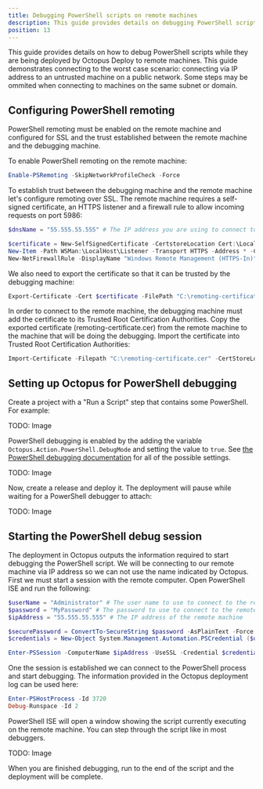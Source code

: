 ```yaml
---
title: Debugging PowerShell scripts on remote machines
description: This guide provides details on debugging PowerShell scripts with Octopus Deploy.
position: 13
---
```


This guide provides details on how to debug PowerShell scripts while they are being deployed by Octopus Deploy to remote machines. This guide demonstrates connecting to the worst case scenario: connecting via IP address to an untrusted machine on a public network. Some steps may be ommited when connecting to machines on the same subnet or domain.

## Configuring PowerShell remoting
PowerShell remoting must be enabled on the remote machine and configured for SSL and the trust established between the remote machine and the debugging machine.

To enable PowerShell remoting on the remote machine:
```powershell
Enable-PSRemoting -SkipNetworkProfileCheck -Force
```

To establish trust between the debugging machine and the remote machine let's configure remoting over SSL.  The remote machine requires a self-signed certificate, an HTTPS listener and a firewall rule to allow incoming requests on port 5986:

```powershell
$dnsName = "55.555.55.555" # The IP address you are using to connect to the machine

$certificate = New-SelfSignedCertificate -CertstoreLocation Cert:\LocalMachine\My -DnsName "$dnsName"
New-Item -Path WSMan:\LocalHost\Listener -Transport HTTPS -Address * -CertificateThumbPrint $certificate.Thumbprint –Force
New-NetFirewallRule -DisplayName "Windows Remote Management (HTTPS-In)" -Name "Windows Remote Management (HTTPS-In)" -Profile Any -LocalPort 5986 -Protocol TCP
```

We also need to export the certificate so that it can be trusted by the debugging machine:
```powershell
Export-Certificate -Cert $certificate -FilePath "C:\remoting-certificate.cer"
```

In order to connect to the remote machine, the debugging machine must add the certificate to its Trusted Root Certification Authorities. Copy the exported certificate (remoting-certificate.cer) from the remote machine to the machine that will be doing the debugging. Import the certificate into Trusted Root Certification Authorities:

```powershell
Import-Certificate -Filepath "C:\remoting-certificate.cer" -CertStoreLocation "Cert:\LocalMachine\Root"
```

## Setting up Octopus for PowerShell debugging
Create a project with a "Run a Script" step that contains some PowerShell.  For example:

TODO: Image

PowerShell debugging is enabled by the adding the variable `Octopus.Action.PowerShell.DebugMode` and setting the value to `true`. See [the PowerShell debugging documentation](docs/deploying-applications/custom-scripts/debugging-powershell-scripts.md) for all of the possible settings.

TODO: Image

Now, create a release and deploy it.  The deployment will pause while waiting for a PowerShell debugger to attach:

TODO: Image

## Starting the PowerShell debug session
The deployment in Octopus outputs the information required to start debugging the PowerShell script. We will be connecting to our remote machine via IP address so we can not use the name indicated by Octopus. First we must start a session with the remote computer.  Open PowerShell ISE and run the following:

```powershell
$userName = "Administrator" # The user name to use to connect to the remote machine
$password = "MyPassword" # The password to use to connect to the remote machine
$ipAddress = "55.555.55.555" # The IP address of the remote machine

$securePassword = ConvertTo-SecureString $password -AsPlainText -Force
$credentials = New-Object System.Management.Automation.PSCredential ($userName, $securePassword)

Enter-PSSession -ComputerName $ipAddress -UseSSL -Credential $credentials
```

One the session is established we can connect to the PowerShell process and start debugging.  The information provided in the Octopus deployment log can be used here:

```powershell
Enter-PSHostProcess -Id 3720
Debug-Runspace -Id 2
```

PowerShell ISE will open a window showing the script currently executing on the remote machine.  You can step through the script like in most debuggers.

TODO: Image

When you are finished debugging, run to the end of the script and the deployment will be complete.
